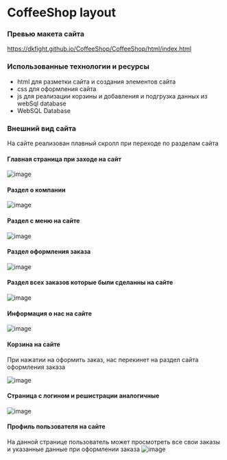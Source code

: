 # CoffeeShop layout

### Превью макета сайта
https://dkfight.github.io/CoffeeShop/CoffeeShop/html/index.html

### Использованные технологии и ресурсы

- html для разметки сайта и создания элементов сайта
- css для оформления сайта
- js для реализации корзины и добавления и подгрузка данных из webSql database
- WebSQL Database

### Внешний вид сайта

На сайте реализован плавный скролл при переходе по разделам сайта

#### Главная страница при заходе на сайт
![image](https://user-images.githubusercontent.com/116903571/222352205-b9ee4978-7e96-4f4a-94a4-a31232f3a65f.png)

#### Раздел о компании
![image](https://user-images.githubusercontent.com/116903571/222353828-75fa641e-6fb4-4b22-bb1c-b054e4f8aabf.png)

#### Раздел с меню на сайте
![image](https://user-images.githubusercontent.com/116903571/222353932-c6ea8758-e815-43b7-9b96-78c5de9449c7.png)

#### Раздел оформления заказа
![image](https://user-images.githubusercontent.com/116903571/222354098-f1f1455e-49ed-46a8-addc-72353a17832d.png)

#### Раздел всех заказов которые были сделанны на сайте
![image](https://user-images.githubusercontent.com/116903571/222354767-ff117904-942f-4054-801b-78638af906e0.png)

#### Информация о нас на сайте
![image](https://user-images.githubusercontent.com/116903571/222354877-2e1411f7-6387-42c0-8d32-8ad5e5c79b76.png)

#### Корзина на сайте
При нажатии на оформить заказ, нас перекинет на раздел сайта оформления заказа

![image](https://user-images.githubusercontent.com/116903571/222355079-3e21e843-b60d-4ddb-a342-fbb7f797aa83.png)

#### Страница с логином и решистрации аналогичные
![image](https://user-images.githubusercontent.com/116903571/222355364-05780083-42b2-4d89-bbd2-628c06a9a96a.png)

#### Профиль пользователя на сайте
На данной странице пользователь может просмотреть все свои заказы и указанные данные при оформлении заказа
![image](https://user-images.githubusercontent.com/116903571/222356002-21b7e70c-07f7-48c1-95ca-a627c198339a.png)
